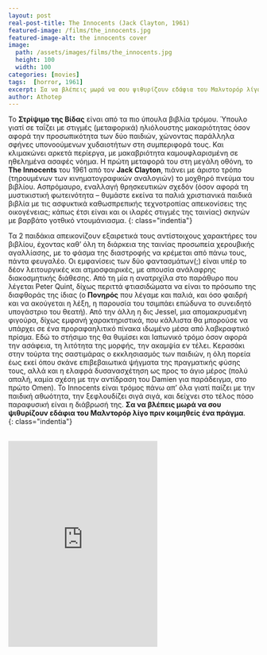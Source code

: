 ```yaml
---
layout: post
real-post-title: The Innocents (Jack Clayton, 1961)
featured-image: /films/the_innocents.jpg
featured-image-alt: the innocents cover
image:
  path: /assets/images/films/the_innocents.jpg
  height: 100
  width: 100
categories: [movies]
tags:  [horror, 1961]
excerpt: Σα να βλέπεις μωρά να σου ψιθυρίζουν εδάφια του Μαλντορόρ λίγο πριν κοιμηθείς ένα πράγμα.
author: Athotep
---
```


Το **Στρίψιμο της Βίδας** είναι από τα πιο ύπουλα βιβλία τρόμου. Ύπουλο γιατί σε ταΐζει με στιγμές (μεταφορικά) ηλιόλουστης μακαριότητας όσον αφορά την προσωπικότητα των δύο παιδιών, χώνοντας παράλληλα σφήνες υπονοούμενων χυδαιοτήτων στη συμπεριφορά τους. Και κλιμακώνει αρκετά περίεργα, με μακαβριότητα καμουφλαρισμένη σε ηθελημένα ασαφές νόημα. Η πρώτη μεταφορά του στη μεγάλη οθόνη, το **The Innocents** του 1961 από τον **Jack Clayton**, πιάνει με άριστο τρόπο (τηρουμένων των κινηματογραφικών αναλογιών) το μοχθηρό πνεύμα του βιβλίου. Ασπρόμαυρο, εναλλαγή θρησκευτικών σχεδόν (όσον αφορά τη μυστικιστική φωτεινότητα – θυμάστε εκείνα τα παλιά χριστιανικά παιδικά βιβλία με τις ασφυκτικά καθωσπρεπικής τεχνοτροπίας απεικονίσεις της οικογένειας; κάπως έτσι είναι και οι ιλαρές στιγμές της ταινίας) σκηνών με βαρβάτο γοτθικό ντουμάνιασμα.
{: class="indentia"}

Τα 2 παιδάκια απεικονίζουν εξαιρετικά τους αντίστοιχους χαρακτήρες του βιβλίου, έχοντας καθ’ όλη τη διάρκεια της ταινίας προσωπεία χερουβικής αγαλλίασης, με το φάσμα της διαστροφής να κρέμεται από πάνω τους, πάντα φευγαλέο. Οι εμφανίσεις των δύο φαντασμάτων(;) είναι υπέρ το δέον λειτουργικές και ατμοσφαιρικές, με απουσία ανάλαφρης διακοσμητικής διάθεσης. Από τη μία η ανατριχίλα στο παράθυρο που λέγεται Peter Quint, δίχως περιττά φτιασιδώματα να είναι το πρόσωπο της διαφθοράς της ίδιας (ο **Πονηρός** που λέγαμε και παλιά, και όσο φαιδρή και να ακούγεται η λέξη, η παρουσία του τσιμπάει επώδυνα το συνειδητό υπογάστριο του θεατή). Από την άλλη η δις Jessel, μια απομακρυσμένη φιγούρα, δίχως εμφανή χαρακτηριστικά, που κάλλιστα θα μπορούσε να υπάρχει σε ένα προραφαηλιτικό πίνακα ιδωμένο μέσα από λαβκραφτικό πρίσμα. Εδώ το στήσιμο της θα θυμίσει και Ιαπωνικό τρόμο όσον αφορά την ασάφεια, τη λιτότητα της μορφής, την ακαμψία εν τέλει. Κερασάκι στην τούρτα της σαστιμάρας ο εκκλησιασμός των παιδιών, η όλη πορεία έως εκεί όπου σκάνε επιβεβαιωτικά ψήγματα της πραγματικής φύσης τους, αλλά και η ελαφρά δυσανασχέτηση ως προς το άγιο μέρος (πολύ απαλή, καμία σχέση με την αντίδραση του Damien για παράδειγμα, στο πρώτο Omen). Το Innocents είναι τρόμος πάνω απ’ όλα γιατί παίζει με την παιδική αθωότητα, την ξεφλουδίζει σιγά σιγά, και δείχνει στο τέλος πόσο παραφυσική είναι η διάβρωσή της. **Σα να βλέπεις μωρά να σου ψιθυρίζουν εδάφια του Μαλντορόρ λίγο πριν κοιμηθείς ένα πράγμα**.  
{: class="indentia"}  
<br>
<iframe class="w-full" height="415" src="https://www.youtube.com/embed/aOsF0S65RR0" frameborder="0" allow="accelerometer; autoplay; encrypted-media; gyroscope; picture-in-picture" allowfullscreen></iframe>